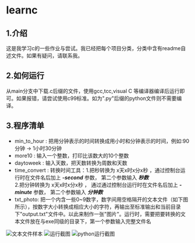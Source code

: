 # learnc
## 1.介绍
这是我学习c的一些作业与尝试。我已经把每个项目分类，分类中含有readme自述文件。如果有疑问，请联系我。
## 2.如何运行
从main分支中下载.c后缀的文件，使用gcc,tcc,visual C 等编译器编译后运行即可。如果报错，请尝试使用c99标准。如为".py"后缀的python文件则不需要编译。
## 3.程序清单
- min_to_hour : 把用分钟表示的时间转换成用小时和分钟表示的时间，例如:90分钟 → 1小时30分钟 
- more10 : 输入一个整数，打印比该数大的10个整数
- daytoweek : 输入天数，把天数转换为周数和天数
- time_convert : 转换时间工具：1.把秒转换为 x天x时x分x秒  ，通过控制台运行时在文件名后加上 ***-second*** 参数， 第二个参数输入 ***秒数***  
                               2.把分钟转换为 x天x时x分x秒 ， 通过通过控制台运行时在文件名后加上 ***-minute*** 参数， 第二个参数输入 ***分钟数***
- txt_photo: 把一个内含一些0~9数字，数字间用空格隔开的文本文件（如下图所示），按数字大小转换成相应大小的字符，再输出至标准输出和当前目录下"output.txt"文件中。以此来制作一张"图片"。运行时，需要把要转换的文本文件放在与exe同级的目录下，第一个参数输入完整文件名
 
 ![文本文件样本](https://i.loli.net/2021/09/23/rMHVqSp83IOL5lb.png)     ![运行截图](https://i.loli.net/2021/09/23/7Tk9oJabQmtRhDf.png)
  ![python运行截图](https://i.loli.net/2021/09/28/612PxVWsYwO84dF.png)
  
